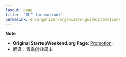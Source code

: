 ```yaml
---
layout: page
title:  "推广 (promotion)" 
permalink: en/organizer/organizers-guide/promotion/
---
```


**Note**

* __Original StartupWeekend.org Page__: [Promotion](http://startupweekend.org/organizer/organizers-guide/promotion/). 
* 翻译：青岛创业周末